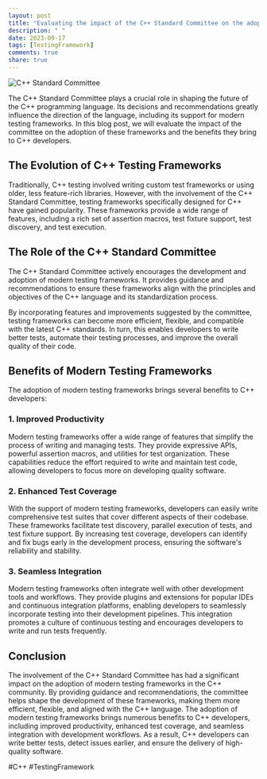 ```yaml
---
layout: post
title: "Evaluating the impact of the C++ Standard Committee on the adoption of modern testing frameworks"
description: " "
date: 2023-09-17
tags: [TestingFramework]
comments: true
share: true
---
```


![C++ Standard Committee](https://example.com/images/cpp_standard_committee.jpg)

The C++ Standard Committee plays a crucial role in shaping the future of the C++ programming language. Its decisions and recommendations greatly influence the direction of the language, including its support for modern testing frameworks. In this blog post, we will evaluate the impact of the committee on the adoption of these frameworks and the benefits they bring to C++ developers.

## The Evolution of C++ Testing Frameworks

Traditionally, C++ testing involved writing custom test frameworks or using older, less feature-rich libraries. However, with the involvement of the C++ Standard Committee, testing frameworks specifically designed for C++ have gained popularity. These frameworks provide a wide range of features, including a rich set of assertion macros, test fixture support, test discovery, and test execution.

## The Role of the C++ Standard Committee

The C++ Standard Committee actively encourages the development and adoption of modern testing frameworks. It provides guidance and recommendations to ensure these frameworks align with the principles and objectives of the C++ language and its standardization process.

By incorporating features and improvements suggested by the committee, testing frameworks can become more efficient, flexible, and compatible with the latest C++ standards. In turn, this enables developers to write better tests, automate their testing processes, and improve the overall quality of their code.

## Benefits of Modern Testing Frameworks

The adoption of modern testing frameworks brings several benefits to C++ developers:

### 1. Improved Productivity

Modern testing frameworks offer a wide range of features that simplify the process of writing and managing tests. They provide expressive APIs, powerful assertion macros, and utilities for test organization. These capabilities reduce the effort required to write and maintain test code, allowing developers to focus more on developing quality software.

### 2. Enhanced Test Coverage

With the support of modern testing frameworks, developers can easily write comprehensive test suites that cover different aspects of their codebase. These frameworks facilitate test discovery, parallel execution of tests, and test fixture support. By increasing test coverage, developers can identify and fix bugs early in the development process, ensuring the software's reliability and stability.

### 3. Seamless Integration

Modern testing frameworks often integrate well with other development tools and workflows. They provide plugins and extensions for popular IDEs and continuous integration platforms, enabling developers to seamlessly incorporate testing into their development pipelines. This integration promotes a culture of continuous testing and encourages developers to write and run tests frequently.

## Conclusion

The involvement of the C++ Standard Committee has had a significant impact on the adoption of modern testing frameworks in the C++ community. By providing guidance and recommendations, the committee helps shape the development of these frameworks, making them more efficient, flexible, and aligned with the C++ language. The adoption of modern testing frameworks brings numerous benefits to C++ developers, including improved productivity, enhanced test coverage, and seamless integration with development workflows. As a result, C++ developers can write better tests, detect issues earlier, and ensure the delivery of high-quality software.

#C++ #TestingFramework